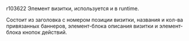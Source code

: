 r103622
Элемент визитки, используется и в runtime.

Состоит из заголовка с номером позиции визитки, названия и кол-ва привязанных баннеров, элемент-блока описания визитки и элемент-блока кнопок действий.
